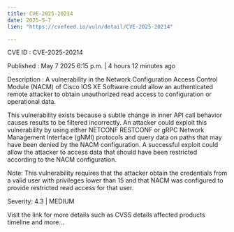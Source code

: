 ```yaml
---
title: CVE-2025-20214
date: 2025-5-7
lien: "https://cvefeed.io/vuln/detail/CVE-2025-20214"

---
```


CVE ID : CVE-2025-20214

Published :  May 7
2025
6:15 p.m. | 4 hours
12 minutes ago

Description : A vulnerability in the Network Configuration Access Control Module (NACM) of Cisco IOS XE Software could allow an authenticated
remote attacker to obtain unauthorized read access to configuration or operational data.

 This vulnerability exists because a subtle change in inner API call behavior causes results to be filtered incorrectly. An attacker could exploit this vulnerability by using either NETCONF
RESTCONF
or gRPC Network Management Interface (gNMI) protocols and query data on paths that may have been denied by the NACM configuration. A successful exploit could allow the attacker to access data that should have been restricted according to the NACM configuration.

 Note: This vulnerability requires that the attacker obtain the credentials from a valid user with privileges lower than 15
and that NACM was configured to provide restricted read access for that user.

Severity: 4.3 | MEDIUM

Visit the link for more details
such as CVSS details
affected products
timeline
and more...
